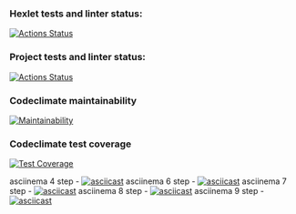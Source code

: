 ### Hexlet tests and linter status:
[![Actions Status](https://github.com/nbardzinkevichh/frontend-project-46/actions/workflows/hexlet-check.yml/badge.svg)](https://github.com/nbardzinkevichh/frontend-project-46/actions)
### Project tests and linter status:
[![Actions Status](https://github.com/nbardzinkevichh/frontend-project-46/actions/workflows/project-check.yml/badge.svg)](https://github.com/nbardzinkevichh/frontend-project-46/actions)
### Codeclimate maintainability
[![Maintainability](https://api.codeclimate.com/v1/badges/35d6e1e316625e3d7d47/maintainability)](https://codeclimate.com/github/nbardzinkevichh/frontend-project-46/maintainability)
### Codeclimate test coverage 
[![Test Coverage](https://api.codeclimate.com/v1/badges/35d6e1e316625e3d7d47/test_coverage)](https://codeclimate.com/github/nbardzinkevichh/frontend-project-46/test_coverage)

asciinema 4 step - [![asciicast](https://asciinema.org/a/671903.svg)](https://asciinema.org/a/671903)
asciinema 6 step - [![asciicast](https://asciinema.org/a/672427.svg)](https://asciinema.org/a/672427)
asciinema 7 step - [![asciicast](https://asciinema.org/a/674073.svg)](https://asciinema.org/a/674073)
asciinema 8 step - [![asciicast](https://asciinema.org/a/674216.svg)](https://asciinema.org/a/674216)
asciinema 9 step - [![asciicast](https://asciinema.org/a/674677.svg)](https://asciinema.org/a/674677)